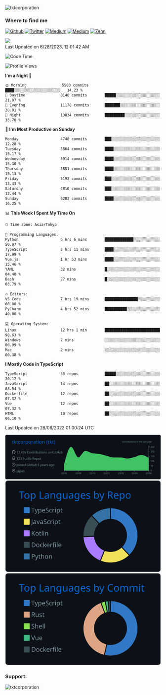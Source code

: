 <p align="left"> <img src="https://komarev.com/ghpvc/?username=tktcorporation&label=Profile%20views&color=0e75b6&style=flat" alt="tktcorporation" /> </p>

<h3>Where to find me</h3>
<p>
<a href="https://github.com/tktcorporation" target="_blank"><img alt="Github" src="https://img.shields.io/badge/GitHub-%2312100E.svg?&style=for-the-badge&logo=Github&logoColor=white" /></a>
<a href="https://twitter.com/tktcorporation" target="_blank"><img alt="Twitter" src="https://img.shields.io/badge/twitter-%231DA1F2.svg?&style=for-the-badge&logo=twitter&logoColor=white" /></a>
<a href="https://www.linkedin.com/in/tktcorporation" target="_blank"><img alt="Medium" src="https://img.shields.io/badge/linkdin-0a66c2.svg?&style=for-the-badge&logo=linkedin&logoColor=white" /></a>
<a href="https://qiita.com/tktcorporation" target="_blank"><img alt="Medium" src="https://img.shields.io/badge/qiita-55C500.svg?&style=for-the-badge&logo=qiita&logoColor=white" /></a>
<a href="https://zenn.dev/tktcorporation" target="_blank"><img alt="Zenn" src="https://img.shields.io/badge/Zenn-3EA8FF.svg?&style=for-the-badge&logo=Zenn&logoColor=white" /></a>
</p>

<!--START_SECTION:lapras-card-->
<a href="https://lapras.com/public/tktcorporation" target="_blank" rel="noopener noreferrer"><img src="https://lapras-card-generator.vercel.app/api/svg?e=3.86&b=3.48&i=3.58&b1=%23232323&b2=%236d6d6d&i1=%23212121&i2=%23818181&l=en" width="300" ></a>  
Last Updated on 6/28/2023, 12:01:42 AM
<!--END_SECTION:lapras-card-->
  
<!--START_SECTION:waka-->
![Code Time](http://img.shields.io/badge/Code%20Time-1%2C052%20hrs-blue)

![Profile Views](http://img.shields.io/badge/Profile%20Views-0-blue)

**I'm a Night 🦉** 

```text
🌞 Morning                5503 commits        ████░░░░░░░░░░░░░░░░░░░░░   14.23 % 
🌆 Daytime                8148 commits        █████░░░░░░░░░░░░░░░░░░░░   21.07 % 
🌃 Evening                11178 commits       ███████░░░░░░░░░░░░░░░░░░   28.91 % 
🌙 Night                  13834 commits       █████████░░░░░░░░░░░░░░░░   35.78 % 
```
📅 **I'm Most Productive on Sunday** 

```text
Monday                   4748 commits        ███░░░░░░░░░░░░░░░░░░░░░░   12.28 % 
Tuesday                  5864 commits        ████░░░░░░░░░░░░░░░░░░░░░   15.17 % 
Wednesday                5914 commits        ████░░░░░░░░░░░░░░░░░░░░░   15.30 % 
Thursday                 5851 commits        ████░░░░░░░░░░░░░░░░░░░░░   15.13 % 
Friday                   5193 commits        ███░░░░░░░░░░░░░░░░░░░░░░   13.43 % 
Saturday                 4810 commits        ███░░░░░░░░░░░░░░░░░░░░░░   12.44 % 
Sunday                   6283 commits        ████░░░░░░░░░░░░░░░░░░░░░   16.25 % 
```


📊 **This Week I Spent My Time On** 

```text
🕑︎ Time Zone: Asia/Tokyo

💬 Programming Languages: 
Python                   6 hrs 6 mins        █████████████░░░░░░░░░░░░   50.07 % 
TypeScript               2 hrs 11 mins       ████░░░░░░░░░░░░░░░░░░░░░   17.99 % 
Vue.js                   1 hr 53 mins        ████░░░░░░░░░░░░░░░░░░░░░   15.46 % 
YAML                     32 mins             █░░░░░░░░░░░░░░░░░░░░░░░░   04.40 % 
Bash                     27 mins             █░░░░░░░░░░░░░░░░░░░░░░░░   03.79 % 

🔥 Editors: 
VS Code                  7 hrs 19 mins       ███████████████░░░░░░░░░░   60.00 % 
PyCharm                  4 hrs 52 mins       ██████████░░░░░░░░░░░░░░░   40.00 % 

💻 Operating System: 
Linux                    12 hrs 1 min        █████████████████████████   98.63 % 
Windows                  7 mins              ░░░░░░░░░░░░░░░░░░░░░░░░░   00.99 % 
Mac                      2 mins              ░░░░░░░░░░░░░░░░░░░░░░░░░   00.38 % 
```

**I Mostly Code in TypeScript** 

```text
TypeScript               33 repos            █████░░░░░░░░░░░░░░░░░░░░   20.12 % 
JavaScript               14 repos            ██░░░░░░░░░░░░░░░░░░░░░░░   08.54 % 
Dockerfile               12 repos            ██░░░░░░░░░░░░░░░░░░░░░░░   07.32 % 
Vue                      12 repos            ██░░░░░░░░░░░░░░░░░░░░░░░   07.32 % 
HTML                     10 repos            ██░░░░░░░░░░░░░░░░░░░░░░░   06.10 % 
```




 Last Updated on 28/06/2023 01:00:24 UTC
<!--END_SECTION:waka-->

[![](https://raw.githubusercontent.com/tktcorporation/tktcorporation/master/profile-summary-card-output/github_dark/0-profile-details.svg)](https://github.com/vn7n24fzkq/github-profile-summary-cards)
[![](https://raw.githubusercontent.com/tktcorporation/tktcorporation/master/profile-summary-card-output/github_dark/1-repos-per-language.svg)](https://github.com/vn7n24fzkq/github-profile-summary-cards) [![](https://raw.githubusercontent.com/tktcorporation/tktcorporation/master/profile-summary-card-output/github_dark/2-most-commit-language.svg)](https://github.com/vn7n24fzkq/github-profile-summary-cards)

<h3 align="left">Support:</h3>
<p><a href="https://www.buymeacoffee.com/tktcorporation"> <img align="left" src="https://cdn.buymeacoffee.com/buttons/v2/default-yellow.png" height="50" width="210" alt="tktcorporation" /></a></p><br><br>
